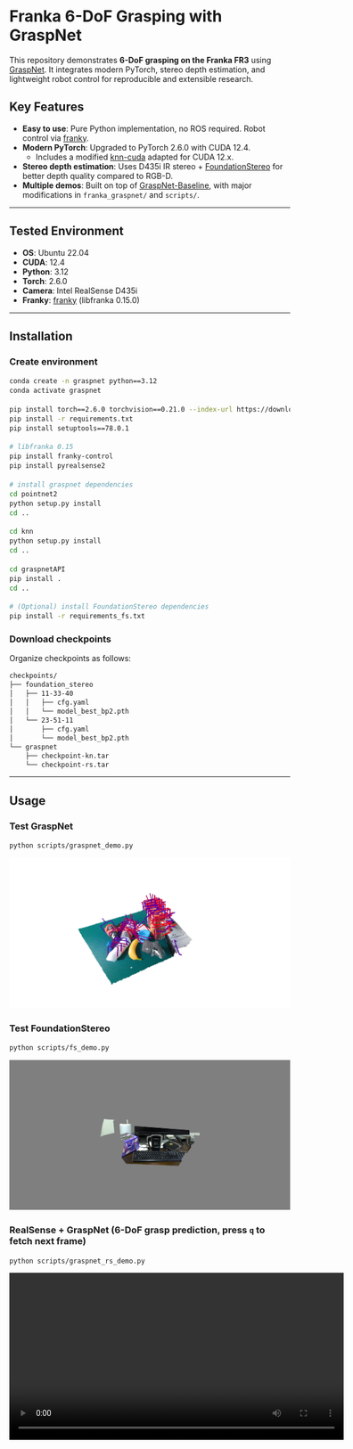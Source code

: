 # Franka 6-DoF Grasping with GraspNet

This repository demonstrates **6-DoF grasping on the Franka FR3** using [GraspNet](https://github.com/graspnet/graspnet-baseline). It integrates modern PyTorch, stereo depth estimation, and lightweight robot control for reproducible and extensible research.

## Key Features

* **Easy to use**: Pure Python implementation, no ROS required. Robot control via [franky](https://github.com/TimSchneider42/franky).
* **Modern PyTorch**: Upgraded to PyTorch 2.6.0 with CUDA 12.4.
  * Includes a modified [knn-cuda](https://github.com/lif314/knn_pytorch_cuda) adapted for CUDA 12.x.
* **Stereo depth estimation**: Uses D435i IR stereo + [FoundationStereo](https://github.com/NVlabs/FoundationStereo) for better depth quality compared to RGB-D.
* **Multiple demos**: Built on top of [GraspNet-Baseline](https://github.com/graspnet/graspnet-baseline), with major modifications in `franka_graspnet/` and `scripts/`.

---

## Tested Environment

* **OS**: Ubuntu 22.04
* **CUDA**: 12.4
* **Python**: 3.12
* **Torch**: 2.6.0
* **Camera**: Intel RealSense D435i
* **Franky**: [franky](https://github.com/TimSchneider42/franky) (libfranka 0.15.0)

---

## Installation

### Create environment

```bash
conda create -n graspnet python==3.12
conda activate graspnet

pip install torch==2.6.0 torchvision==0.21.0 --index-url https://download.pytorch.org/whl/cu124
pip install -r requirements.txt
pip install setuptools==78.0.1

# libfranka 0.15
pip install franky-control
pip install pyrealsense2

# install graspnet dependencies
cd pointnet2
python setup.py install
cd ..

cd knn
python setup.py install
cd ..

cd graspnetAPI
pip install .
cd ..

# (Optional) install FoundationStereo dependencies
pip install -r requirements_fs.txt
```

### Download checkpoints

Organize checkpoints as follows:

```
checkpoints/
├── foundation_stereo
│   ├── 11-33-40
│   │   ├── cfg.yaml
│   │   └── model_best_bp2.pth
│   └── 23-51-11
│       ├── cfg.yaml
│       └── model_best_bp2.pth
└── graspnet
    ├── checkpoint-kn.tar
    └── checkpoint-rs.tar
```

---

## Usage

### Test GraspNet

```bash
python scripts/graspnet_demo.py
```
![image](./assets/graspnet_demo.png)

### Test FoundationStereo

```bash
python scripts/fs_demo.py
```
![image](./assets/fs_demo.png)


### RealSense + GraspNet (6-DoF grasp prediction, press `q` to fetch next frame)

```bash
python scripts/graspnet_rs_demo.py
```

<video src="./assets/graspnet_rs_demo-2025-09-22_09.42.15.mp4" controls="controls" width="600" />


### RealSense + FoundationStereo (stereo depth estimation, press <space> to refresh, `q` to quit)

```bash
python scripts/fs_rs_demo.py
```

<video src="./assets/fs_rs_demo-2025-09-22_09.49.08.mp4" controls="controls" width="600" />


### RealSense + FoundationStereo + GraspNet (6-DoF grasp prediction, press `q` to fetch next frame)

```bash
python scripts/graspnet_fs_rs_demo.py
```

<video src="./assets/graspnet_fs_rs_demo-2025-09-22_10.19.14.mp4" controls="controls" width="600" />

### Franka + RealSense RGB-D + GraspNet (real-time grasping)

```bash
python scripts/franky_graspnet_rs_demo.py
```

<video src="./assets/franky_graspnet_rs_demo-2025-09-22_10.27.00.mp4" controls="controls" width="600" />

### Franka + RealSense IR + FoundationStereo + GraspNet (real-time grasping)

```bash
python scripts/franky_graspnet_fs_demo.py
```

<video src="./assets/franky_graspnet_fs_demo-2025-09-22_11.01.45.mp4" controls="controls" width="600" />

## Known [Issues](https://github.com/TimSchneider42/franky/issues/57)

When controlling FR3 with **franky**, motion may sometimes abort with reflex errors such as:

```
franky._franky.ControlException: libfranka: Move command aborted: motion aborted by reflex! ["joint_velocity_violation"]

franky._franky.ControlException: libfranka: Move command aborted: motion aborted by reflex! ["cartesian_reflex"]
```

Currently, the best set of control parameters is unclear. Trajectory planners (e.g., [curobo](https://github.com/NVlabs/curobo)) might help.
Contributions, suggestions, and parameter tuning advice are highly welcome! 🚀


------------------------------
# GraspNet Baseline
Baseline model for "GraspNet-1Billion: A Large-Scale Benchmark for General Object Grasping" (CVPR 2020).

[[paper](https://openaccess.thecvf.com/content_CVPR_2020/papers/Fang_GraspNet-1Billion_A_Large-Scale_Benchmark_for_General_Object_Grasping_CVPR_2020_paper.pdf)]
[[dataset](https://graspnet.net/)]
[[API](https://github.com/graspnet/graspnetAPI)]
[[doc](https://graspnetapi.readthedocs.io/en/latest/index.html)]

<div align="center">    
    <img src="https://github.com/chenxi-wang/materials/blob/master/graspnet-baseline/doc/gifs/scene_0114.gif", width="240", alt="scene_0114" />
    <img src="https://github.com/chenxi-wang/materials/blob/master/graspnet-baseline/doc/gifs/scene_0116.gif", width="240", alt="scene_0116" />
    <img src="https://github.com/chenxi-wang/materials/blob/master/graspnet-baseline/doc/gifs/scene_0117.gif", width="240", alt="scene_0117" />
    <br> Top 50 grasps detected by our baseline model.
</div>

![teaser](doc/teaser.png)

## Requirements
- Python 3
- PyTorch 1.6
- Open3d >=0.8
- TensorBoard 2.3
- NumPy
- SciPy
- Pillow
- tqdm

## Installation
Get the code.
```bash
git clone https://github.com/graspnet/graspnet-baseline.git
cd graspnet-baseline
```
Install packages via Pip.
```bash
pip install -r requirements.txt
```
Compile and install pointnet2 operators (code adapted from [votenet](https://github.com/facebookresearch/votenet)).
```bash
cd pointnet2
python setup.py install
```
Compile and install knn operator (code adapted from [pytorch_knn_cuda](https://github.com/chrischoy/pytorch_knn_cuda)).
```bash
cd knn
python setup.py install
```
Install graspnetAPI for evaluation.
```bash
git clone https://github.com/graspnet/graspnetAPI.git
cd graspnetAPI
pip install .
```

## Tolerance Label Generation
Tolerance labels are not included in the original dataset, and need additional generation. Make sure you have downloaded the orginal dataset from [GraspNet](https://graspnet.net/). The generation code is in [dataset/generate_tolerance_label.py](dataset/generate_tolerance_label.py). You can simply generate tolerance label by running the script: (`--dataset_root` and `--num_workers` should be specified according to your settings)
```bash
cd dataset
sh command_generate_tolerance_label.sh
```

Or you can download the tolerance labels from [Google Drive](https://drive.google.com/file/d/1DcjGGhZIJsxd61719N0iWA7L6vNEK0ci/view?usp=sharing)/[Baidu Pan](https://pan.baidu.com/s/1HN29P-csHavJF-R_wec6SQ) and run:
```bash
mv tolerance.tar dataset/
cd dataset
tar -xvf tolerance.tar
```

## Training and Testing
Training examples are shown in [command_train.sh](command_train.sh). `--dataset_root`, `--camera` and `--log_dir` should be specified according to your settings. You can use TensorBoard to visualize training process.

Testing examples are shown in [command_test.sh](command_test.sh), which contains inference and result evaluation. `--dataset_root`, `--camera`, `--checkpoint_path` and `--dump_dir` should be specified according to your settings. Set `--collision_thresh` to -1 for fast inference.

The pretrained weights can be downloaded from:

- `checkpoint-rs.tar`
[[Google Drive](https://drive.google.com/file/d/1hd0G8LN6tRpi4742XOTEisbTXNZ-1jmk/view?usp=sharing)]
[[Baidu Pan](https://pan.baidu.com/s/1Eme60l39tTZrilF0I86R5A)]
- `checkpoint-kn.tar`
[[Google Drive](https://drive.google.com/file/d/1vK-d0yxwyJwXHYWOtH1bDMoe--uZ2oLX/view?usp=sharing)]
[[Baidu Pan](https://pan.baidu.com/s/1QpYzzyID-aG5CgHjPFNB9g)]

`checkpoint-rs.tar` and `checkpoint-kn.tar` are trained using RealSense data and Kinect data respectively.

## Demo
A demo program is provided for grasp detection and visualization using RGB-D images. You can refer to [command_demo.sh](command_demo.sh) to run the program. `--checkpoint_path` should be specified according to your settings (make sure you have downloaded the pretrained weights, we recommend the realsense model since it might transfer better). The output should be similar to the following example:

<div align="center">    
    <img src="doc/example_data/demo_result.png", width="480", alt="demo_result" />
</div>

__Try your own data__ by modifying `get_and_process_data()` in [demo.py](demo.py). Refer to [doc/example_data/](doc/example_data/) for data preparation. RGB-D images and camera intrinsics are required for inference. `factor_depth` stands for the scale for depth value to be transformed into meters. You can also add a workspace mask for denser output.

## Results
Results "In repo" report the model performance with single-view collision detection as post-processing. In evaluation we set `--collision_thresh` to 0.01.

Evaluation results on RealSense camera:
|          |        | Seen             |                  |        | Similar          |                  |        | Novel            |                  | 
|:--------:|:------:|:----------------:|:----------------:|:------:|:----------------:|:----------------:|:------:|:----------------:|:----------------:|
|          | __AP__ | AP<sub>0.8</sub> | AP<sub>0.4</sub> | __AP__ | AP<sub>0.8</sub> | AP<sub>0.4</sub> | __AP__ | AP<sub>0.8</sub> | AP<sub>0.4</sub> |
| In paper | 27.56  | 33.43            | 16.95            | 26.11  | 34.18            | 14.23            | 10.55  | 11.25            | 3.98             |
| In repo  | 47.47  | 55.90            | 41.33            | 42.27  | 51.01            | 35.40            | 16.61  | 20.84            | 8.30             |

Evaluation results on Kinect camera:
|          |        | Seen             |                  |        | Similar          |                  |        | Novel            |                  | 
|:--------:|:------:|:----------------:|:----------------:|:------:|:----------------:|:----------------:|:------:|:----------------:|:----------------:|
|          | __AP__ | AP<sub>0.8</sub> | AP<sub>0.4</sub> | __AP__ | AP<sub>0.8</sub> | AP<sub>0.4</sub> | __AP__ | AP<sub>0.8</sub> | AP<sub>0.4</sub> |
| In paper | 29.88  | 36.19            | 19.31            | 27.84  | 33.19            | 16.62            | 11.51  | 12.92            | 3.56             |
| In repo  | 42.02  | 49.91            | 35.34            | 37.35  | 44.82            | 30.40            | 12.17  | 15.17            | 5.51             |

## Citation
Please cite our paper in your publications if it helps your research:
```
@article{fang2023robust,
  title={Robust grasping across diverse sensor qualities: The GraspNet-1Billion dataset},
  author={Fang, Hao-Shu and Gou, Minghao and Wang, Chenxi and Lu, Cewu},
  journal={The International Journal of Robotics Research},
  year={2023},
  publisher={SAGE Publications Sage UK: London, England}
}

@inproceedings{fang2020graspnet,
  title={GraspNet-1Billion: A Large-Scale Benchmark for General Object Grasping},
  author={Fang, Hao-Shu and Wang, Chenxi and Gou, Minghao and Lu, Cewu},
  booktitle={Proceedings of the IEEE/CVF Conference on Computer Vision and Pattern Recognition(CVPR)},
  pages={11444--11453},
  year={2020}
}
```

## License
All data, labels, code and models belong to the graspnet team, MVIG, SJTU and are freely available for free non-commercial use, and may be redistributed under these conditions. For commercial queries, please drop an email at fhaoshu at gmail_dot_com and cc lucewu at sjtu.edu.cn .